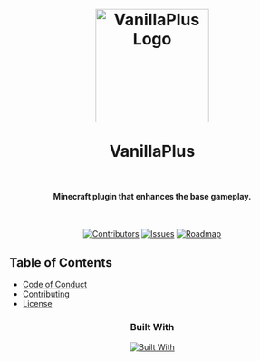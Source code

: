 <h1 align="center">
  <br />
    <a href="https://xodium.org/">
      <img src="" alt="VanillaPlus Logo" width="200">
    </a>
  <br /><br />
  VanillaPlus
  <br />
  <br />
</h1>

<h4 align="center"> Minecraft plugin that enhances the base gameplay. </h4><br />

<div align="center">

[![Contributors][contributors_shield_url]][contributors_url]
[![Issues][issues_shield_url]][issues_url]
[![Roadmap][roadmap_shield_url]][roadmap_url]
</div>

## Table of Contents

- [Code of Conduct][code_of_conduct_url]
- [Contributing][contributing_url]
- [License][license_url]

<div align="center"><h3>Built With</h3>

[![Built With][built_with_shield_url]][built_with_url]
</div>

[built_with_shield_url]: https://skillicons.dev/icons?i=kotlin,gradle,github,githubactions
[built_with_url]: https://skillicons.dev
[code_of_conduct_url]: https://github.com/XodiumSoftware/VanillaPlus?tab=coc-ov-file
[contributing_url]: https://github.com/XodiumSoftware/VanillaPlus/blob/main/CONTRIBUTING.md
[contributors_shield_url]: https://img.shields.io/github/contributors/XodiumSoftware/VanillaPlus?style=for-the-badge&color=blue
[contributors_url]: https://github.com/XodiumSoftware/VanillaPlus/graphs/contributors
[issues_shield_url]: https://img.shields.io/github/issues/XodiumSoftware/xCLOUD?style=for-the-badge&color=yellow
[issues_url]: https://github.com/XodiumSoftware/VanillaPlus/issues
[license_url]: https://github.com/XodiumSoftware/VanillaPlus?tab=AGPL-3.0-1-ov-file
[roadmap_shield_url]: https://img.shields.io/badge/Roadmap-Click%20Me!-purple.svg?style=for-the-badge
[roadmap_url]: https://github.com/orgs/XodiumSoftware/projects/4
